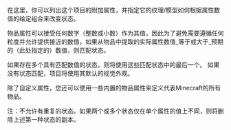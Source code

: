 在这里，你可以列出这个项目的附加属性，并指定它的纹理/模型如何根据属性数值的给定组合来改变状态。

物品属性可以接受任何数字（整数或小数）作为其值，因此为了避免需要遵循任何粒度并允许提供接近的数值，如果从物品中提取的实际属性数值_等于或大于_预期的（此处指定的）数值，则匹配状态。

如果存在多个具有匹配数值的状态，则将使用这些匹配状态中的最后一个。 如果没有状态匹配，项目将使用其默认的视觉外观。

除了自定义属性，您还可以使用一些内置的物品属性来定义代表Minecraft的所有物品。

注：不允许有重复的状态。如果两个或多个状态仅在单个属性的值上不同，则将删除上述第一种状态的副本。